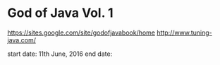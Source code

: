 God of Java Vol. 1
========
https://sites.google.com/site/godofjavabook/home 
http://www.tuning-java.com/

start date: 11th June, 2016
end date:
